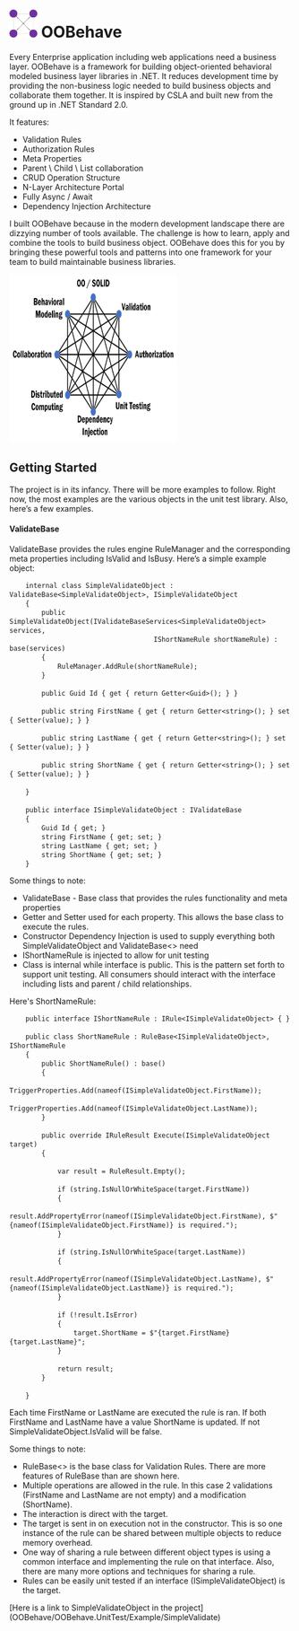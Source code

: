# <img src="/OOBehave/Logo.png" alt="drawing" width="50" height="50"/> **OOBehave**
Every Enterprise application including web applications need a business layer. OOBehave is a framework for building object-oriented behavioral modeled business layer libraries in .NET. It reduces development time by providing the non-business logic needed to build business objects and collaborate them together. It is inspired by CSLA and built new from the ground up in .NET Standard 2.0.

It features:
- Validation Rules
- Authorization Rules
- Meta Properties
- Parent \ Child \ List collaboration
- CRUD Operation Structure
- N-Layer Architecture Portal
- Fully Async / Await
- Dependency Injection Architecture

I built OOBehave because in the modern development landscape there are dizzying number of tools available.  The challenge is how to learn, apply and combine the tools to build business object. OOBehave does this for you by bringing these powerful tools and patterns into one framework for your team to build maintainable business libraries. 

<img src="/OOBehave/ConnectingTheDots.png" alt="drawing" width="300" height="300"/>

## Getting Started

The project is in its infancy. There will be more examples to follow. Right now, the most examples are the various objects in the unit test library. Also, here’s a few examples.

#### ValidateBase

ValidateBase provides the rules engine RuleManager and the corresponding meta properties including IsValid and IsBusy. 
Here’s a simple example object:

```
    internal class SimpleValidateObject : ValidateBase<SimpleValidateObject>, ISimpleValidateObject
    {
        public SimpleValidateObject(IValidateBaseServices<SimpleValidateObject> services,
                                    IShortNameRule shortNameRule) : base(services)
        {
            RuleManager.AddRule(shortNameRule);
        }

        public Guid Id { get { return Getter<Guid>(); } }

        public string FirstName { get { return Getter<string>(); } set { Setter(value); } }

        public string LastName { get { return Getter<string>(); } set { Setter(value); } }

        public string ShortName { get { return Getter<string>(); } set { Setter(value); } }

    }

    public interface ISimpleValidateObject : IValidateBase
    {
        Guid Id { get; }
        string FirstName { get; set; }
        string LastName { get; set; }
        string ShortName { get; set; }
    }
```

Some things to note:
-   ValidateBase<T> - Base class that provides the rules functionality and meta properties
-   Getter and Setter used for each property. This allows the base class to execute the rules.
-   Constructor Dependency Injection is used to supply everything both SimpleValidateObject and ValidateBase<> need
-   IShortNameRule is injected to allow for unit testing
-   Class is internal while interface is public. This is the pattern set forth to support unit testing. All 
    consumers should interact with the interface including lists and parent / child relationships.

Here's ShortNameRule:

```
    public interface IShortNameRule : IRule<ISimpleValidateObject> { }

    public class ShortNameRule : RuleBase<ISimpleValidateObject>, IShortNameRule
    {
        public ShortNameRule() : base()
        {
            TriggerProperties.Add(nameof(ISimpleValidateObject.FirstName));
            TriggerProperties.Add(nameof(ISimpleValidateObject.LastName));
        }

        public override IRuleResult Execute(ISimpleValidateObject target)
        {

            var result = RuleResult.Empty();

            if (string.IsNullOrWhiteSpace(target.FirstName))
            {
                result.AddPropertyError(nameof(ISimpleValidateObject.FirstName), $"{nameof(ISimpleValidateObject.FirstName)} is required.");
            }

            if (string.IsNullOrWhiteSpace(target.LastName))
            {
                result.AddPropertyError(nameof(ISimpleValidateObject.LastName), $"{nameof(ISimpleValidateObject.LastName)} is required.");
            }

            if (!result.IsError)
            {
                target.ShortName = $"{target.FirstName} {target.LastName}";
            }

            return result;
        }

    }
```

Each time FirstName or LastName are executed the rule is ran. If both FirstName and LastName have a value ShortName is updated. If not SimpleValidateObject.IsValid will be false.

Some things to note:
-   RuleBase<> is the base class for Validation Rules. There are more features of RuleBase than are shown here.
-   Multiple operations are allowed in the rule. In this case 2 validations (FirstName and LastName are not empty) and a modification (ShortName).
-   The interaction is direct with the target.
-   The target is sent in on execution not in the constructor. This is so one instance of the rule can be shared between multiple objects to reduce memory overhead.
-   One way of sharing a rule between different object types is using a common interface and implementing the rule on that interface. Also, there are many more options and techniques for sharing a rule.
-   Rules can be easily unit tested if an interface (ISimpleValidateObject) is the target. 


[Here is a link to SimpleValidateObject in the project] (OOBehave/OOBehave.UnitTest/Example/SimpleValidate)